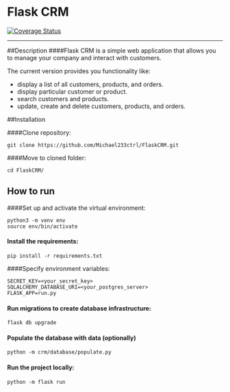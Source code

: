 # Flask CRM
[![Coverage Status](https://coveralls.io/repos/github/Michael233ctrl/FlaskCRM/badge.svg?branch=rebuild)](https://coveralls.io/github/Michael233ctrl/FlaskCRM?branch=rebuild)
___
##Description
####Flask CRM is a simple web application that allows you to manage your company and interact with customers.

The current version provides you functionality like:
- display a list of all customers, products, and orders.
- display particular customer or product.
- search customers and products.
- update, create and delete customers, products, and orders.

##Installation

####Clone repository:
```
git clone https://github.com/Michael233ctrl/FlaskCRM.git
```
####Move to cloned folder:
````
cd FlaskCRM/
````


## How to run

####Set up and activate the virtual environment:
````
python3 -m venv env
source env/bin/activate
````

#### Install the requirements:
```
pip install -r requirements.txt
```

####Specify environment variables:
````
SECRET_KEY=<your_secret_key>
SQLALCHEMY_DATABASE_URI=<your_postgres_server>
FLASK_APP=run.py
````

#### Run migrations to create database infrastructure:
```
flask db upgrade
```

#### Populate the database with data (optionally)
```
python -m crm/database/populate.py
```

#### Run the project locally:
```
python -m flask run
```
